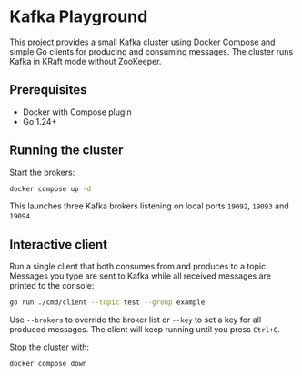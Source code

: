 # Kafka Playground

This project provides a small Kafka cluster using Docker Compose and simple Go clients for producing and consuming messages. The cluster runs Kafka in KRaft mode without ZooKeeper.

## Prerequisites
- Docker with Compose plugin
- Go 1.24+

## Running the cluster

Start the brokers:
```bash
docker compose up -d
```
This launches three Kafka brokers listening on local ports `19092`, `19093` and `19094`.

## Interactive client

Run a single client that both consumes from and produces to a topic. Messages
you type are sent to Kafka while all received messages are printed to the
console:
```bash
go run ./cmd/client --topic test --group example
```
Use `--brokers` to override the broker list or `--key` to set a key for all
produced messages. The client will keep running until you press `Ctrl+C`.

Stop the cluster with:
```bash
docker compose down
```
